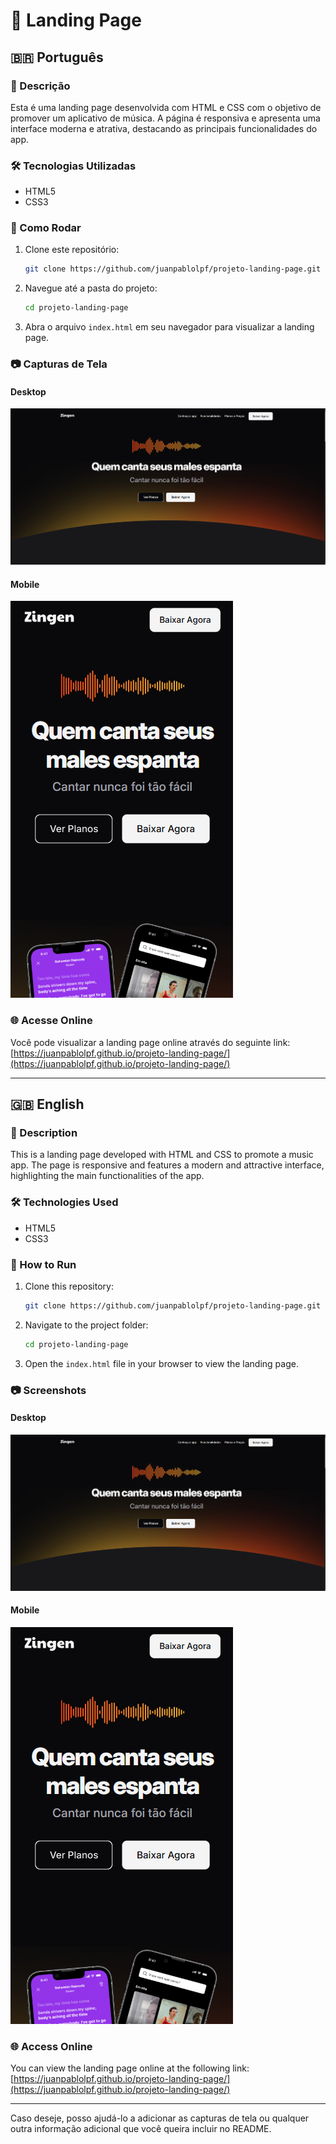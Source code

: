# 🎵 Landing Page

## 🇧🇷 Português

### 📌 Descrição

Esta é uma landing page desenvolvida com HTML e CSS com o objetivo de promover um aplicativo de música. A página é responsiva e apresenta uma interface moderna e atrativa, destacando as principais funcionalidades do app.

### 🛠️ Tecnologias Utilizadas

- HTML5
- CSS3

### 🚀 Como Rodar

1. Clone este repositório:

   ```bash
   git clone https://github.com/juanpablolpf/projeto-landing-page.git
   ```

2. Navegue até a pasta do projeto:

   ```bash
   cd projeto-landing-page
   ```

3. Abra o arquivo `index.html` em seu navegador para visualizar a landing page.

### 📷 Capturas de Tela

#### Desktop

![Desktop](./assets/screenshot-desktop.png)

#### Mobile

![Mobile](./assets/screenshot-mobile.png)

### 🌐 Acesse Online

Você pode visualizar a landing page online através do seguinte link: [https://juanpablolpf.github.io/projeto-landing-page/](https://juanpablolpf.github.io/projeto-landing-page/)

---

## 🇬🇧 English

### 📌 Description

This is a landing page developed with HTML and CSS to promote a music app. The page is responsive and features a modern and attractive interface, highlighting the main functionalities of the app.

### 🛠️ Technologies Used

- HTML5
- CSS3

### 🚀 How to Run

1. Clone this repository:

   ```bash
   git clone https://github.com/juanpablolpf/projeto-landing-page.git
   ```

2. Navigate to the project folder:

   ```bash
   cd projeto-landing-page
   ```

3. Open the `index.html` file in your browser to view the landing page.

### 📷 Screenshots

#### Desktop

![Desktop](./assets/screenshot-desktop.png)

#### Mobile

![Mobile](./assets/screenshot-mobile.png)

### 🌐 Access Online

You can view the landing page online at the following link: [https://juanpablolpf.github.io/projeto-landing-page/](https://juanpablolpf.github.io/projeto-landing-page/)

---

Caso deseje, posso ajudá-lo a adicionar as capturas de tela ou qualquer outra informação adicional que você queira incluir no README. 

